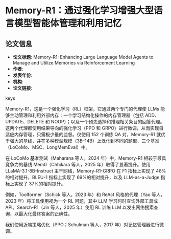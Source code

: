 # Memory-R1：通过强化学习增强大型语言模型智能体管理和利用记忆

## 论文信息

- **论文标题**: Memory-R1: Enhancing Large Language Model Agents to Manage and Utilize Memories via Reinforcement Learning
- **作者**: 
- **发表年份**: 
- **机构**: 
- **论文链接**: 

keys

Memory-R1，这是一个强化学习（RL）框架，它通过两个专门的代理使 LLMs 能够主动管理和利用外部内存：一个学习结构化操作的内存管理器（包括 ADD、UPDATE、DELETE 和 NOOP）；以及一个预先选择和推理相关条目的回答代理。这两个代理都使用结果导向的强化学习（PPO 和 GRPO）进行微调，从而实现自适应内存管理，只需极少量的监督。仅使用 152 个训练 QA 对，Memory-R1 就优于强大的基线，并在多种模型规模（3B–14B）上泛化到不同的题型、三个基准（LoCoMo、MSC、LongMemEval）中。


在 LoCoMo 基准测试（Maharana 等人，2024 年）中，Memory-R1 相较于最具竞争力的基线 Mem0（Chhikara 等人，2025 年）取得了显著提升。使用 LLaMA-3.1-8B-Instruct 主干网络，Memory-R1-GRPO 在 F1 指标上实现了 48%的相对提升，BLEU-1 指标上实现了 69%的相对提升，以及 LLM-as-a-Judge 指标上实现了 37%的相对提升。


例如，Toolformer（Schick 等人，2023 年）和 ReAct 风格的代理（Yao 等人，2023 年）将工具使用视为一个 RL 问题，其中 LLM 学习何时查询外部工具或 API。Search-R1（Jin 等人，2025 年）使用 RL 训练 LLM 以发出网络搜索查询，以最大化最终答案的正确性。


我们使用近端策略优化（PPO；Schulman 等人，2017 年）对记忆管理器进行微调。